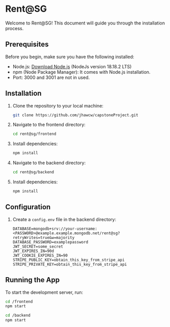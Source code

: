 # Rent@SG

Welcome to Rent@SG! This document will guide you through the installation process.

## Prerequisites

Before you begin, make sure you have the following installed:

- Node.js: [Download Node.js](https://nodejs.org/) (NodeJs version 18.18.2 LTS)
- npm (Node Package Manager): It comes with Node.js installation.
- Port: 3000 and 3001 are not in used.

## Installation

1. Clone the repository to your local machine:

   ```bash
   git clone https://github.com/jhawcw/capstoneProject.git
   ```

2. Navigate to the frontend directory:

   ```bash
   cd rent@sg/frontend
   ```

3. Install dependencies:

   ```bash
   npm install
   ```

4. Navigate to the backend directory:

   ```bash
   cd rent@sg/backend
   ```

5. Install dependencies:

   ```bash
   npm install
   ```

## Configuration

1. Create a `config.env` file in the backend directory:

   ```env
   DATABASE=mongodb+srv://your-username:<PASSWORD>@example.example.mongodb.net/rent@sg?retryWrites=true&w=majority
   DATABASE_PASSWORD=examplepassword
   JWT_SECRET=some_secret
   JWT_EXPIRES_IN=90d
   JWT_COOKIE_EXPIRES_IN=90
   STRIPE_PUBLIC_KEY=obtain_this_key_from_stripe_api
   STRIPE_PRIVATE_KEY=obtain_this_key_from_stripe_api
   ```

## Running the App

To start the development server, run:

```bash
cd /frontend
npm start
```

```bash
cd /backend
npm start
```
